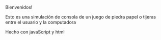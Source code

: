Bienvenidos!

Esto es una simulación de consola de un juego de piedra papel o tijeras entre el usuario y la computadora

Hecho con javaScript y html
